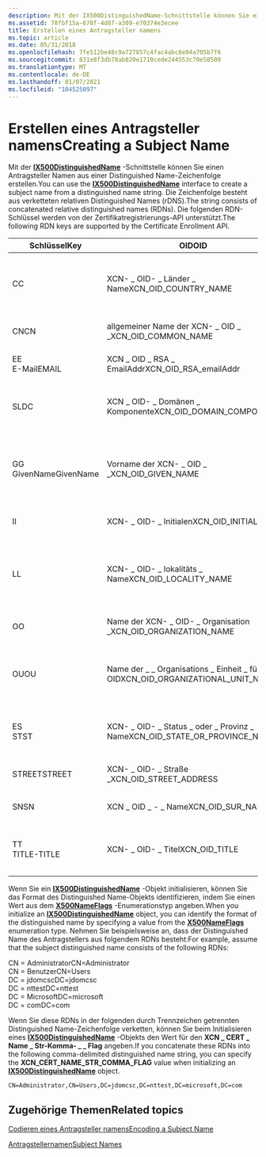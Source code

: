 ```yaml
---
description: Mit der IX500DistinguishedName-Schnittstelle können Sie einen Antragsteller Namen aus einer Distinguished Name-Zeichenfolge erstellen.
ms.assetid: 78fbf15a-678f-4d87-a309-e70374e3ecee
title: Erstellen eines Antragsteller namens
ms.topic: article
ms.date: 05/31/2018
ms.openlocfilehash: 7fe512be48c9a727857c4fac4abc6e04a705b7f6
ms.sourcegitcommit: 831e8f3db78ab820e1710cede244553c70e50500
ms.translationtype: MT
ms.contentlocale: de-DE
ms.lasthandoff: 01/07/2021
ms.locfileid: "104525097"
---
```

# <a name="creating-a-subject-name"></a><span data-ttu-id="a9d88-103">Erstellen eines Antragsteller namens</span><span class="sxs-lookup"><span data-stu-id="a9d88-103">Creating a Subject Name</span></span>

<span data-ttu-id="a9d88-104">Mit der [**IX500DistinguishedName**](/windows/desktop/api/CertEnroll/nn-certenroll-ix500distinguishedname) -Schnittstelle können Sie einen Antragsteller Namen aus einer Distinguished Name-Zeichenfolge erstellen.</span><span class="sxs-lookup"><span data-stu-id="a9d88-104">You can use the [**IX500DistinguishedName**](/windows/desktop/api/CertEnroll/nn-certenroll-ix500distinguishedname) interface to create a subject name from a distinguished name string.</span></span> <span data-ttu-id="a9d88-105">Die Zeichenfolge besteht aus verketteten relativen Distinguished Names (rDNS).</span><span class="sxs-lookup"><span data-stu-id="a9d88-105">The string consists of concatenated relative distinguished names (RDNs).</span></span> <span data-ttu-id="a9d88-106">Die folgenden RDN-Schlüssel werden von der Zertifikatregistrierungs-API unterstützt.</span><span class="sxs-lookup"><span data-stu-id="a9d88-106">The following RDN keys are supported by the Certificate Enrollment API.</span></span>

| <span data-ttu-id="a9d88-107">Schlüssel</span><span class="sxs-lookup"><span data-stu-id="a9d88-107">Key</span></span>                               | <span data-ttu-id="a9d88-108">OID</span><span class="sxs-lookup"><span data-stu-id="a9d88-108">OID</span></span>                                             | <span data-ttu-id="a9d88-109">BESCHREIBUNG</span><span class="sxs-lookup"><span data-stu-id="a9d88-109">Description</span></span>                                                                                        |
|-----------------------------------|-------------------------------------------------|----------------------------------------------------------------------------------------------------|
| <span data-ttu-id="a9d88-110">C</span><span class="sxs-lookup"><span data-stu-id="a9d88-110">C</span></span><br/>                      | <span data-ttu-id="a9d88-111">XCN- \_ OID- \_ Länder \_ Name</span><span class="sxs-lookup"><span data-stu-id="a9d88-111">XCN\_OID\_COUNTRY\_NAME</span></span><br/>              | <span data-ttu-id="a9d88-112">Enthält einen aus zwei Buchstaben bestehenden Code für ISO 3166-Länder oder-Regionen.</span><span class="sxs-lookup"><span data-stu-id="a9d88-112">Contains a two-letter ISO 3166 country or region code.</span></span><br/>                                  |
| <span data-ttu-id="a9d88-113">CN</span><span class="sxs-lookup"><span data-stu-id="a9d88-113">CN</span></span><br/>                     | <span data-ttu-id="a9d88-114">allgemeiner Name der XCN- \_ OID \_ \_</span><span class="sxs-lookup"><span data-stu-id="a9d88-114">XCN\_OID\_COMMON\_NAME</span></span><br/>               | <span data-ttu-id="a9d88-115">Enthält einen allgemeinen Namen.</span><span class="sxs-lookup"><span data-stu-id="a9d88-115">Contains a common name.</span></span><br/>                                                                 |
| <span data-ttu-id="a9d88-116">E</span><span class="sxs-lookup"><span data-stu-id="a9d88-116">E</span></span><br/> <span data-ttu-id="a9d88-117">E-Mail</span><span class="sxs-lookup"><span data-stu-id="a9d88-117">EMAIL</span></span><br/>     | <span data-ttu-id="a9d88-118">XCN \_ OID \_ RSA \_ EmailAddr</span><span class="sxs-lookup"><span data-stu-id="a9d88-118">XCN\_OID\_RSA\_emailAddr</span></span><br/>             | <span data-ttu-id="a9d88-119">Enthält eine e-Mail-Adresse.</span><span class="sxs-lookup"><span data-stu-id="a9d88-119">Contains an email address.</span></span><br/>                                                              |
| <span data-ttu-id="a9d88-120">SL</span><span class="sxs-lookup"><span data-stu-id="a9d88-120">DC</span></span><br/>                     | <span data-ttu-id="a9d88-121">XCN \_ OID- \_ Domänen \_ Komponente</span><span class="sxs-lookup"><span data-stu-id="a9d88-121">XCN\_OID\_DOMAIN\_COMPONENT</span></span><br/>          | <span data-ttu-id="a9d88-122">Enthält einen Teil eines Domain Name System-namens (DNS).</span><span class="sxs-lookup"><span data-stu-id="a9d88-122">Contains one part of a Domain Name System (DNS) name.</span></span><br/>                                   |
| <span data-ttu-id="a9d88-123">G</span><span class="sxs-lookup"><span data-stu-id="a9d88-123">G</span></span><br/> <span data-ttu-id="a9d88-124">GivenName</span><span class="sxs-lookup"><span data-stu-id="a9d88-124">GivenName</span></span><br/> | <span data-ttu-id="a9d88-125">Vorname der XCN- \_ OID \_ \_</span><span class="sxs-lookup"><span data-stu-id="a9d88-125">XCN\_OID\_GIVEN\_NAME</span></span><br/>                | <span data-ttu-id="a9d88-126">Enthält den Teil des Namens einer Person, bei dem es sich nicht um einen Nachnamen handelt.</span><span class="sxs-lookup"><span data-stu-id="a9d88-126">Contains the part of a person's name that is not a surname.</span></span><br/>                             |
| <span data-ttu-id="a9d88-127">I</span><span class="sxs-lookup"><span data-stu-id="a9d88-127">I</span></span><br/>                      | <span data-ttu-id="a9d88-128">XCN- \_ OID- \_ Initialen</span><span class="sxs-lookup"><span data-stu-id="a9d88-128">XCN\_OID\_INITIALS</span></span><br/>                   | <span data-ttu-id="a9d88-129">Enthält die Initialen einer Person.</span><span class="sxs-lookup"><span data-stu-id="a9d88-129">Contains a person's initials.</span></span><br/>                                                           |
| <span data-ttu-id="a9d88-130">L</span><span class="sxs-lookup"><span data-stu-id="a9d88-130">L</span></span><br/>                      | <span data-ttu-id="a9d88-131">XCN- \_ OID- \_ lokalitäts \_ Name</span><span class="sxs-lookup"><span data-stu-id="a9d88-131">XCN\_OID\_LOCALITY\_NAME</span></span><br/>             | <span data-ttu-id="a9d88-132">Enthält den Ortsnamen, der eine Stadt, ein Land oder eine andere geografische Region identifiziert.</span><span class="sxs-lookup"><span data-stu-id="a9d88-132">Contains the locality name that identifies a city, country, or other geographic region.</span></span><br/> |
| <span data-ttu-id="a9d88-133">O</span><span class="sxs-lookup"><span data-stu-id="a9d88-133">O</span></span><br/>                      | <span data-ttu-id="a9d88-134">Name der XCN- \_ OID- \_ Organisation \_</span><span class="sxs-lookup"><span data-stu-id="a9d88-134">XCN\_OID\_ORGANIZATION\_NAME</span></span><br/>         | <span data-ttu-id="a9d88-135">Enthält den Namen einer Organisation.</span><span class="sxs-lookup"><span data-stu-id="a9d88-135">Contains the name of an organization.</span></span><br/>                                                   |
| <span data-ttu-id="a9d88-136">OU</span><span class="sxs-lookup"><span data-stu-id="a9d88-136">OU</span></span><br/>                     | <span data-ttu-id="a9d88-137">Name der \_ \_ Organisations \_ Einheit \_ für XCN OID</span><span class="sxs-lookup"><span data-stu-id="a9d88-137">XCN\_OID\_ORGANIZATIONAL\_UNIT\_NAME</span></span><br/> | <span data-ttu-id="a9d88-138">Enthält den Namen einer Einheiten Teildivision innerhalb einer Organisation.</span><span class="sxs-lookup"><span data-stu-id="a9d88-138">Contains the name of a unit subdivision within an organization.</span></span><br/>                         |
| <span data-ttu-id="a9d88-139">E</span><span class="sxs-lookup"><span data-stu-id="a9d88-139">S</span></span><br/> <span data-ttu-id="a9d88-140">ST</span><span class="sxs-lookup"><span data-stu-id="a9d88-140">ST</span></span><br/>        | <span data-ttu-id="a9d88-141">XCN- \_ OID- \_ Status \_ oder \_ Provinz \_ Name</span><span class="sxs-lookup"><span data-stu-id="a9d88-141">XCN\_OID\_STATE\_OR\_PROVINCE\_NAME</span></span><br/>  | <span data-ttu-id="a9d88-142">Enthält den vollständigen Namen eines Bundesstaats oder Provinz-.</span><span class="sxs-lookup"><span data-stu-id="a9d88-142">Contains the full name of a state or province.</span></span><br/>                                          |
| <span data-ttu-id="a9d88-143">STREET</span><span class="sxs-lookup"><span data-stu-id="a9d88-143">STREET</span></span><br/>                 | <span data-ttu-id="a9d88-144">XCN- \_ OID- \_ Straße \_</span><span class="sxs-lookup"><span data-stu-id="a9d88-144">XCN\_OID\_STREET\_ADDRESS</span></span><br/>            | <span data-ttu-id="a9d88-145">Enthält die physische Adresse.</span><span class="sxs-lookup"><span data-stu-id="a9d88-145">Contains the physical address.</span></span><br/>                                                          |
| <span data-ttu-id="a9d88-146">SN</span><span class="sxs-lookup"><span data-stu-id="a9d88-146">SN</span></span><br/>                     | <span data-ttu-id="a9d88-147">XCN \_ OID \_ - \_ Name</span><span class="sxs-lookup"><span data-stu-id="a9d88-147">XCN\_OID\_SUR\_NAME</span></span><br/>                  | <span data-ttu-id="a9d88-148">Enthält den Familiennamen einer Person.</span><span class="sxs-lookup"><span data-stu-id="a9d88-148">Contains the family name of a person.</span></span><br/>                                                   |
| <span data-ttu-id="a9d88-149">T</span><span class="sxs-lookup"><span data-stu-id="a9d88-149">T</span></span><br/> <span data-ttu-id="a9d88-150">TITLE-</span><span class="sxs-lookup"><span data-stu-id="a9d88-150">TITLE</span></span><br/>     | <span data-ttu-id="a9d88-151">XCN- \_ OID- \_ Titel</span><span class="sxs-lookup"><span data-stu-id="a9d88-151">XCN\_OID\_TITLE</span></span><br/>                      | <span data-ttu-id="a9d88-152">Enthält den Titel einer Person in der Organisation.</span><span class="sxs-lookup"><span data-stu-id="a9d88-152">Contains the title of a person in the organization.</span></span><br/>                                     |



 

<span data-ttu-id="a9d88-153">Wenn Sie ein [**IX500DistinguishedName**](/windows/desktop/api/CertEnroll/nn-certenroll-ix500distinguishedname) -Objekt initialisieren, können Sie das Format des Distinguished Name-Objekts identifizieren, indem Sie einen Wert aus dem [**X500NameFlags**](/windows/desktop/api/CertEnroll/ne-certenroll-x500nameflags) -Enumerationstyp angeben.</span><span class="sxs-lookup"><span data-stu-id="a9d88-153">When you initialize an [**IX500DistinguishedName**](/windows/desktop/api/CertEnroll/nn-certenroll-ix500distinguishedname) object, you can identify the format of the distinguished name by specifying a value from the [**X500NameFlags**](/windows/desktop/api/CertEnroll/ne-certenroll-x500nameflags) enumeration type.</span></span> <span data-ttu-id="a9d88-154">Nehmen Sie beispielsweise an, dass der Distinguished Name des Antragstellers aus folgendem RDNs besteht:</span><span class="sxs-lookup"><span data-stu-id="a9d88-154">For example, assume that the subject distinguished name consists of the following RDNs:</span></span><dl> <span data-ttu-id="a9d88-155">CN = Administrator</span><span class="sxs-lookup"><span data-stu-id="a9d88-155">CN=Administrator</span></span>  
<span data-ttu-id="a9d88-156">CN = Benutzer</span><span class="sxs-lookup"><span data-stu-id="a9d88-156">CN=Users</span></span>  
<span data-ttu-id="a9d88-157">DC = jdomcsc</span><span class="sxs-lookup"><span data-stu-id="a9d88-157">DC=jdomcsc</span></span>  
<span data-ttu-id="a9d88-158">DC = nttest</span><span class="sxs-lookup"><span data-stu-id="a9d88-158">DC=nttest</span></span>  
<span data-ttu-id="a9d88-159">DC = Microsoft</span><span class="sxs-lookup"><span data-stu-id="a9d88-159">DC=microsoft</span></span>  
<span data-ttu-id="a9d88-160">DC = com</span><span class="sxs-lookup"><span data-stu-id="a9d88-160">DC=com</span></span>  
</dl>

<span data-ttu-id="a9d88-161">Wenn Sie diese RDNs in der folgenden durch Trennzeichen getrennten Distinguished Name-Zeichenfolge verketten, können Sie beim Initialisieren eines [**IX500DistinguishedName**](/windows/desktop/api/CertEnroll/nn-certenroll-ix500distinguishedname) -Objekts den Wert für den **XCN \_ CERT \_ Name \_ Str-Komma- \_ \_ Flag** angeben.</span><span class="sxs-lookup"><span data-stu-id="a9d88-161">If you concatenate these RDNs into the following comma-delimited distinguished name string, you can specify the **XCN\_CERT\_NAME\_STR\_COMMA\_FLAG** value when initializing an [**IX500DistinguishedName**](/windows/desktop/api/CertEnroll/nn-certenroll-ix500distinguishedname) object.</span></span>

``` syntax
CN=Administrator,CN=Users,DC=jdomcsc,DC=nttest,DC=microsoft,DC=com
```

## <a name="related-topics"></a><span data-ttu-id="a9d88-162">Zugehörige Themen</span><span class="sxs-lookup"><span data-stu-id="a9d88-162">Related topics</span></span>

<dl> <dt>

[<span data-ttu-id="a9d88-163">Codieren eines Antragsteller namens</span><span class="sxs-lookup"><span data-stu-id="a9d88-163">Encoding a Subject Name</span></span>](encoding-a-subject-name.md)
</dt> <dt>

[<span data-ttu-id="a9d88-164">Antragstellernamen</span><span class="sxs-lookup"><span data-stu-id="a9d88-164">Subject Names</span></span>](subject-names.md)
</dt> </dl>

 

 




